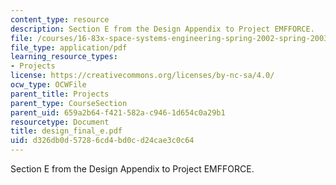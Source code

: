 ```yaml
---
content_type: resource
description: Section E from the Design Appendix to Project EMFFORCE.
file: /courses/16-83x-space-systems-engineering-spring-2002-spring-2003/d326db0d57286cd4bd0cd24cae3c0c64_design_final_e.pdf
file_type: application/pdf
learning_resource_types:
- Projects
license: https://creativecommons.org/licenses/by-nc-sa/4.0/
ocw_type: OCWFile
parent_title: Projects
parent_type: CourseSection
parent_uid: 659a2b64-f421-582a-c946-1d654c0a29b1
resourcetype: Document
title: design_final_e.pdf
uid: d326db0d-5728-6cd4-bd0c-d24cae3c0c64
---
```

Section E from the Design Appendix to Project EMFFORCE.